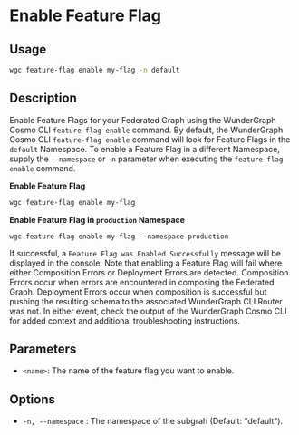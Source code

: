 # Enable Feature Flag

## Usage

```bash
wgc feature-flag enable my-flag -n default
```

## Description

Enable Feature Flags for your Federated Graph using the WunderGraph Cosmo CLI `feature-flag enable` command. By default, the WunderGraph Cosmo CLI `feature-flag enable` command will look for Feature Flags in the `default` Namespace. To enable a Feature Flag in a different Namespace, supply the `--namespace` or `-n` parameter when executing the `feature-flag enable` command.

**Enable Feature Flag**&#x20;

```sh
wgc feature-flag enable my-flag
```

**Enable Feature Flag  in `production` Namespace**

```shell
wgc feature-flag enable my-flag --namespace production
```

If successful, a `Feature Flag was Enabled Successfully` message will be displayed in the console. Note that enabling a Feature Flag will fail where either Composition Errors or Deployment Errors are detected. Composition Errors occur when errors are encountered in composing the Federated Graph. Deployment Errors occur when composition is successful but pushing the resulting schema to the associated WunderGraph CLI Router was not. In either event, check the output of the WunderGraph Cosmo CLI for added context and additional troubleshooting instructions.

## Parameters

* `<name>`: The name of the feature flag you want to enable.

## Options

* `-n, --namespace` : The namespace of the subgrah (Default: "default").
